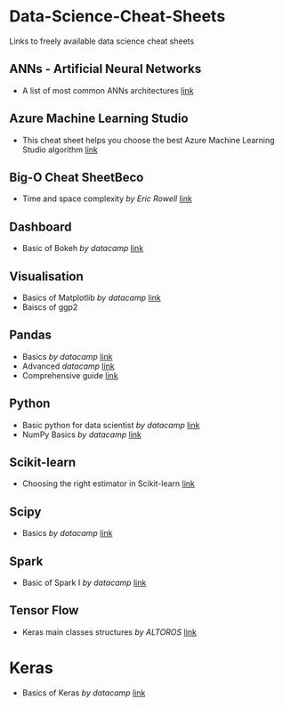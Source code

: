 # Data-Science-Cheat-Sheets
Links to freely available data science cheat sheets

## ANNs - Artificial Neural Networks
- A list of most common ANNs architectures [link](https://www.asimovinstitute.org/neural-network-zoo/)

## Azure Machine Learning Studio
- This cheat sheet helps you choose the best Azure Machine Learning Studio algorithm [link](https://docs.microsoft.com/en-us/azure/machine-learning/media/algorithm-cheat-sheet/machine-learning-algorithm-cheat-sheet.png)

## Big-O Cheat SheetBeco
- Time and space complexity *by Eric Rowell* [link](https://www.bigocheatsheet.com/)

## Dashboard
- Basic of Bokeh *by datacamp* [link](http://datacamp-community-prod.s3.amazonaws.com/f0c1e06f-53ba-4f3b-aa9f-b196221f55a3)

## Visualisation
- Basics of Matplotlib *by datacamp* [link](http://datacamp-community-prod.s3.amazonaws.com/e1a8f39d-71ad-4d13-9a6b-618fe1b8c9e9)
- Baiscs of ggp2

## Pandas
- Basics *by datacamp* [link](http://datacamp-community-prod.s3.amazonaws.com/f04456d7-8e61-482f-9cc9-da6f7f25fc9b)
- Advanced *datacamp* [link](http://datacamp-community-prod.s3.amazonaws.com/d4efb29b-f9c6-4f1c-8c98-6f568d88b48f)
- Comprehensive guide [link](https://github.com/pandas-dev/pandas/blob/master/doc/cheatsheet/Pandas_Cheat_Sheet.pdf?platform=hootsuite)

## Python
- Basic python for data scientist *by datacamp* [link](http://datacamp-community-prod.s3.amazonaws.com/0eff0330-e87d-4c34-88d5-73e80cb955f2)
- NumPy Basics *by datacamp* [link](http://datacamp-community-prod.s3.amazonaws.com/ba1fe95a-8b70-4d2f-95b0-bc954e9071b0)

## Scikit-learn
- Choosing the right estimator in Scikit-learn [link](https://scikit-learn.org/stable/tutorial/machine_learning_map/index.html)

## Scipy
- Basics *by datacamp* [link](http://datacamp-community-prod.s3.amazonaws.com/dfdb6d58-e044-4b38-bab3-5de0b825909b)

## Spark
- Basic of Spark I *by datacamp* [link](http://datacamp-community-prod.s3.amazonaws.com/acfa4325-1d43-4542-8ce4-bea2d287db10)

## Tensor Flow
- Keras main classes structures *by ALTOROS* [link](https://cdn-images-1.medium.com/max/2000/1*dtOZSuYDonyyBvEULpJALw.png)

# Keras
- Basics of Keras *by datacamp* [link](http://datacamp-community-prod.s3.amazonaws.com/af9bb467-170d-41c9-a0bd-26e675384c4e)
